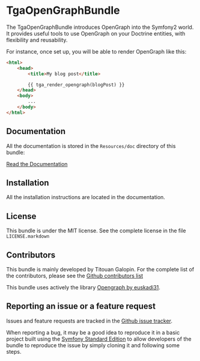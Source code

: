 TgaOpenGraphBundle
==================

The TgaOpenGraphBundle introduces OpenGraph into the Symfony2 world.
It provides useful tools to use OpenGraph on your Doctrine entities,
with flexibility and reusability.

For instance, once set up, you will be able to render OpenGraph like
this:

``` html
<html>
    <head>
        <title>My blog post</title>

        {{ tga_render_opengraph(blogPost) }}
    </head>
    <body>
        ...
    </body>
</html>
```


Documentation
-------------

All the documentation is stored in the `Resources/doc` directory
of this bundle:

[Read the Documentation](https://github.com/tgalopin/OpenGraphBundle/blob/master/Resources/doc/index.markdown)


Installation
------------

All the installation instructions are located in the documentation.


License
-------

This bundle is under the MIT license. See the complete license in the
file `LICENSE.markdown`


Contributors
------------

This bundle is mainly developed by Titouan Galopin. For the complete
list of the contributors, please see the
[Github contributors list](https://github.com/tgalopin/OpenGraphBundle/contributors)

This bundle uses actively the library
[Opengraph by euskadi31](https://github.com/euskadi31/Opengraph).


Reporting an issue or a feature request
---------------------------------------

Issues and feature requests are tracked in the
[Github issue tracker](https://github.com/tgalopin/OpenGraphBundle/issues).

When reporting a bug, it may be a good idea to reproduce it in a basic project
built using the [Symfony Standard Edition](https://github.com/symfony/symfony-standard)
to allow developers of the bundle to reproduce the issue by simply cloning it
and following some steps.

